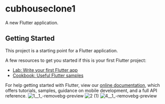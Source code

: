 # cubhouseclone1

A new Flutter application.

## Getting Started

This project is a starting point for a Flutter application.

A few resources to get you started if this is your first Flutter project:

- [Lab: Write your first Flutter app](https://flutter.dev/docs/get-started/codelab)
- [Cookbook: Useful Flutter samples](https://flutter.dev/docs/cookbook)

For help getting started with Flutter, view our
[online documentation](https://flutter.dev/docs), which offers tutorials,
samples, guidance on mobile development, and a full API reference.
![1__1_-removebg-preview](https://user-images.githubusercontent.com/53462564/194475426-3ab1841c-84ae-4e15-99d8-e95e099563e8.png)
![2 (1)](https://user-images.githubusercontent.com/53462564/194475731-463dc2cc-2d57-494f-b1c4-6e4ea1d41102.png)
![4__1_-removebg-preview](https://user-images.githubusercontent.com/53462564/194475966-76d17263-6671-4a42-9645-0aacf69da716.png)

